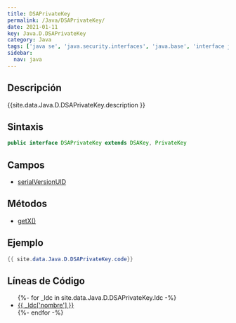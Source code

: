 ```yaml
---
title: DSAPrivateKey
permalink: /Java/DSAPrivateKey/
date: 2021-01-11
key: Java.D.DSAPrivateKey
category: Java
tags: ['java se', 'java.security.interfaces', 'java.base', 'interface java', 'Java 1.1']
sidebar: 
  nav: java
---
```


## Descripción
{{site.data.Java.D.DSAPrivateKey.description }}

## Sintaxis
~~~java
public interface DSAPrivateKey extends DSAKey, PrivateKey
~~~

## Campos
* [serialVersionUID](/Java/DSAPrivateKey/serialVersionUID)

## Métodos
* [getX()](/Java/DSAPrivateKey/getX)

## Ejemplo
~~~java
{{ site.data.Java.D.DSAPrivateKey.code}}
~~~

## Líneas de Código
<ul>
{%- for _ldc in site.data.Java.D.DSAPrivateKey.ldc -%}
   <li>
       <a href="{{_ldc['url'] }}">{{ _ldc['nombre'] }}</a>
   </li>
{%- endfor -%}
</ul>
